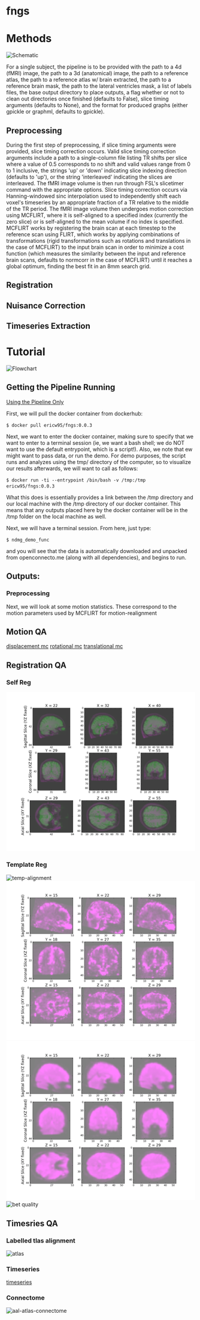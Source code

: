 # fngs

# Methods

![Schematic](https://neurodatadesign.github.io/fngs/ewalke31/tutorials/week_0410/img/schematic.png)

For a single subject, the pipeline is to be provided with the path to a 4d (fMRI) image, the path to a 3d (anatomical) image, the path to a reference atlas, the path to a reference atlas w/ brain extracted, the path to a reference brain mask, the path to the lateral ventricles mask, a list of labels files, the base output directory to place outputs, a flag whether or not to clean out directories once finished (defaults to False), slice timing arguments (defaults to None), and the format for produced graphs (either gpickle or graphml, defaults to gpickle).

## Preprocessing

During the first step of preprocessing, if slice timing arguments were provided, slice timing correction occurs. Valid slice timing correction arguments include a path to a single-column file listing TR shifts per slice where a value of 0.5 corresponds to no shift and valid values range from 0 to 1 inclusive, the strings 'up' or 'down' indicating slice indexing direction (defaults to 'up'), or the string 'interleaved' indicating the slices are interleaved. The fMRI image volume is then run through FSL's slicetimer command with the appropriate options. Slice timing correction occurs via Hanning-windowed sinc interpolation used to independently shift each voxel's timeseries by an appropriate fraction of a TR relative to the middle of the TR period. The fMRI image volume then undergoes motion correction using MCFLIRT, where it is self-aligned to a specified index (currently the zero slice) or is self-aligned to the mean volume if no index is specified. MCFLIRT works by registering the brain scan at each timestep to the reference scan using FLIRT, which works by applying combinations of transformations (rigid transformations such as rotations and translations in the case of MCFLIRT) to the input brain scan in order to minimize a cost function (which measures the similarity between the input and reference brain scans, defaults to normcorr in the case of MCFLIRT) until it reaches a global optimum, finding the best fit in an 8mm search grid.

## Registration

## Nuisance Correction

## Timeseries Extraction

# Tutorial

![Flowchart](https://neurodatadesign.github.io/fngs/02agarwalt/project1/week_0327/flowchart5.jpeg)

## Getting the Pipeline Running

[Using the Pipeline Only](#pipeline)  

First, we will pull the docker container from dockerhub:
```
$ docker pull ericw95/fngs:0.0.3
```

Next, we want to enter the docker container, making sure to specify that we want to enter to a terminal session (ie, we want a bash shell; we do NOT want to use the default entrypoint, which is a script!). Also, we note that ew might want to pass data, or run the demo. For demo purposes, the script runs and analyzes using the tmp/ directory of the computer, so to visualize our results afterwards, we will want to call as follows:
```
$ docker run -ti --entrypoint /bin/bash -v /tmp:/tmp ericw95/fngs:0.0.3
```
What this does is essentially provides a link between the /tmp directory and our local machine with the /tmp directory of our docker container. This means that any outputs placed here by the docker container will be in the /tmp folder on the local machine as well.

Next, we will have a terminal session. From here, just type:

```
$ ndmg_demo_func
```

and you will see that the data is automatically downloaded and unpacked from openconnecto.me (along with all dependencies), and begins to run.

## Outputs:

### Preprocessing

Next, we will look at some motion statistics. These correspond to the motion parameters used by MCFLIRT for motion-realignment



## Motion QA

[displacement mc](https://neurodatadesign.github.io/fngs/ebridge2/fngs_documentation/week_0410/sub-0025864_session-1_bold_small/reg/func/preproc/sub-0025864_session-1_bold_small_mc_disp.html)
[rotational mc](https://neurodatadesign.github.io/fngs/ebridge2/fngs_documentation/week_0410/sub-0025864_session-1_bold_small/reg/func/preproc/sub-0025864_session-1_bold_small_mc_rot.html)
[translational mc](https://neurodatadesign.github.io/fngs/ebridge2/fngs_documentation/week_0410/sub-0025864_session-1_bold_small/reg/func/preproc/sub-0025864_session-1_bold_small_mc_trans.html)

## Registration QA

### Self Reg

![self-alignment](https://github.com/NeuroDataDesign/fngs/blob/master/docs/ebridge2/fngs_documentation/week_0410/sub-0025864_session-1_bold_small/reg/func/align/self/final_score_817/sub-0025864_session-1_bold_small_preproc_self-aligned.png)

### Template Reg
![temp-alignment](https://github.com/NeuroDataDesign/fngs/blob/master/docs/ebridge2/fngs_documentation/week_0410/sub-0025864_session-1_bold_small/reg/func/align/temp/final_score_857/sub-0025864_session-1_bold_small_aligned.png)
![cnr](https://github.com/NeuroDataDesign/fngs/blob/master/docs/ebridge2/fngs_documentation/week_0410/sub-0025864_session-1_bold_small/reg/func/align/temp/final_score_877/sub-0025864_session-1_bold_small_aligned_cnr.png)
![snr](https://github.com/NeuroDataDesign/fngs/blob/master/docs/ebridge2/fngs_documentation/week_0410/sub-0025864_session-1_bold_small/reg/func/align/temp/final_score_877/sub-0025864_session-1_bold_small_aligned_snr.png)
![bet quality](https://github.com/NeuroDataDesign/fngs/blob/master/docs/ebridge2/fngs_documentation/week_0410/sub-0025864_session-1_bold_small/reg/func/align/temp/final_score_877/sub-0025864_session-1_bol_smalld_preproc_temp-aligned_nonlinear_bet_quality.png)

## Timesries QA
### Labelled tlas alignment
![atlas](https://github.com/NeuroDataDesign/fngs/blob/master/docs/ebridge2/fngs_documentation/week_0410/sub-0025864_session-1_bold_small/ts_roi/aal-2mm/sub-0025864_session-1_T1w_small_aligned.png)

### Timeseries
[timeseries](https://neurodatadesign.github.io/fngs/ebridge2/fngs_documentation/week_0410/sub-0025864_session-1_bold_small/ts_roi/aal-2mm/sub-0025864_session-1_bold_small_aal-2mm_timeseries.html)

### Connectome
![aal-atlas-connectome](https://github.com/NeuroDataDesign/fngs/blob/master/docs/ebridge2/fngs_documentation/week_0410/sub-0025864_session-1_bold_small/ts_roi/aal-2mm/sub-0025864_session-1_bold_small_aal-2mm_corr.png)
